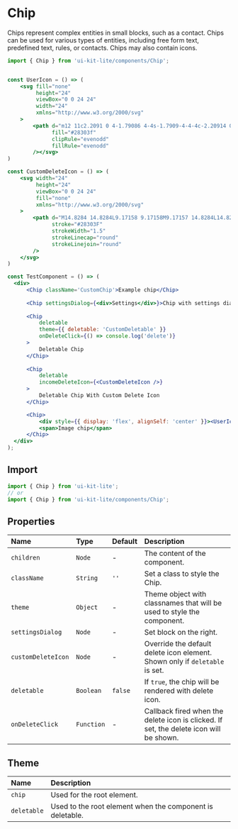 # Chip

Chips represent complex entities in small blocks, such as a contact. Chips can be used for various types of entities, including free form text, predefined text, rules, or contacts. Chips may also contain icons.
<!-- example -->
```jsx
import { Chip } from 'ui-kit-lite/components/Chip';


const UserIcon = () => (
    <svg fill="none"
         height="24"
         viewBox="0 0 24 24"
         width="24"
         xmlns="http://www.w3.org/2000/svg"
    >
        <path d="m12 11c2.2091 0 4-1.79086 4-4s-1.7909-4-4-4c-2.20914 0-4 1.79086-4 4s1.79086 4 4 4zm0 10c3.866 0 7-1.7909 7-4s-3.134-4-7-4c-3.86599 0-7 1.7909-7 4s3.13401 4 7 4z"
              fill="#28303f"
              clipRule="evenodd"
              fillRule="evenodd"
        /></svg>
)

const CustomDeleteIcon = () => (
    <svg width="24"
         height="24"
         viewBox="0 0 24 24"
         fill="none"
         xmlns="http://www.w3.org/2000/svg"
    >
        <path d="M14.8284 14.8284L9.17158 9.17158M9.17157 14.8284L14.8284 9.17158M12 22C17.5228 22 22 17.5228 22 12C22 6.47715 17.5228 2 12 2C6.47715 2 2 6.47715 2 12C2 17.5228 6.47715 22 12 22Z"
              stroke="#28303F"
              strokeWidth="1.5"
              strokeLinecap="round"
              strokeLinejoin="round"
        />
    </svg>
)

const TestComponent = () => (
  <div>
      <Chip className='CustomChip'>Example chip</Chip>
      
      <Chip settingsDialog={<div>Settings</div>}>Chip with settings dialog</Chip>
      
      <Chip
          deletable
          theme={{ deletable: 'CustomDeletable' }}
          onDeleteClick={() => console.log('delete')}
      >
          Deletable Chip
      </Chip>
      
      <Chip
          deletable
          incomeDeleteIcon={<CustomDeleteIcon />}
      >
          Deletable Chip With Custom Delete Icon
      </Chip>

      <Chip>
          <div style={{ display: 'flex', alignSelf: 'center' }}><UserIcon /></div>
          <span>Image chip</span>
      </Chip>
  </div>
);
```

## Import
```jsx
import { Chip } from 'ui-kit-lite';
// or
import { Chip } from 'ui-kit-lite/components/Chip';
```

## Properties

| Name               | Type       | Default | Description                                                                            |
|:-------------------|:-----------|:--------|:---------------------------------------------------------------------------------------|
| `children`         | `Node`     | -       | The content of the component.                                                          |
| `className`        | `String`   | `''`    | Set a class to style the Chip.                                                         |
| `theme`            | `Object`   | -       | Theme object with classnames that will be used to style the component.                 |
| `settingsDialog`   | `Node`     | -       | Set block on the right.                                                                |
| `customDeleteIcon` | `Node`     | -       | Override the default delete icon element. Shown only if `deletable` is set.            |
| `deletable`        | `Boolean`  | `false` | If `true`, the chip will be rendered with delete icon.                                 |
| `onDeleteClick`    | `Function` | -       | Callback fired when the delete icon is clicked. If set, the delete icon will be shown. |

## Theme

| Name         | Description                                                      |
|:-------------|:-----------------------------------------------------------------|
| `chip`       | Used for the root element.                                       |
| `deletable`  | Used to the root element when the component is deletable.        |

